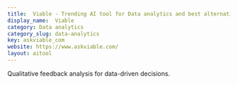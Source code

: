 ```yaml
---
title:  Viable - Trending AI tool for Data analytics and best alternatives
display_name:  Viable
category: Data analytics
category_slug: data-analytics
key: askviable_com
website: https://www.askviable.com/
layout: aitool
---
```


Qualitative feedback analysis for data-driven decisions.
